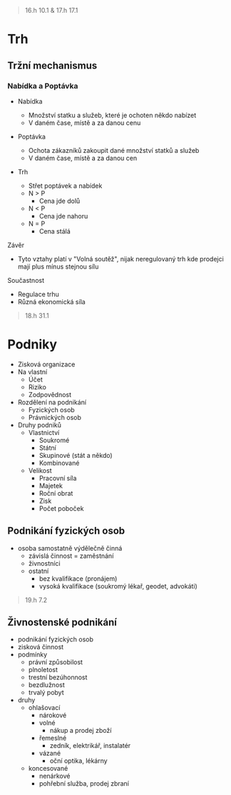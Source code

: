 > 16.h 10.1 & 17.h 17.1

# Trh

## Tržní mechanismus

### Nabídka a Poptávka

- Nabídka

  - Množství statku a služeb, které je ochoten někdo nabízet
  - V daném čase, místě a za danou cenu

- Poptávka

  - Ochota zákazníků zakoupit dané množství statků a služeb
  - V daném čase, místě a za danou cen

- Trh
  - Střet poptávek a nabídek
  - N > P
    - Cena jde dolů
  - N < P
    - Cena jde nahoru
  - N = P
    - Cena stálá

Závěr

- Tyto vztahy platí v "Volná soutěž", nijak neregulovaný trh kde prodejci mají plus mínus stejnou sílu

Součastnost

- Regulace trhu
- Různá ekonomická síla

> 18.h 31.1

# Podniky

- Zisková organizace
- Na vlastní
  - Účet
  - Riziko
  - Zodpovědnost
- Rozdělení na podnikání
  - Fyzických osob
  - Právnických osob
- Druhy podniků
  - Vlastnictví
    - Soukromé
    - Státní
    - Skupinové (stát a někdo)
    - Kombinované
  - Velikost
    - Pracovní síla
    - Majetek
    - Roční obrat
    - Zisk
    - Počet poboček

## Podnikání fyzických osob

- osoba samostatně výdělečně činná
  - závislá činnost = zaměstnání
  - živnostníci
  - ostatní
    - bez kvalifikace (pronájem)
    - vysoká kvalifikace (soukromý lékař, geodet, advokáti)

> 19.h 7.2

## Živnostenské podnikání

- podnikání fyzických osob
- zisková činnost
- podmínky
  - právní způsobilost
  - plnoletost
  - trestní bezúhonnost
  - bezdlužnost
  - trvalý pobyt
- druhy
  - ohlašovací
    - nárokové
    - volné
      - nákup a prodej zboží
    - řemeslné
      - zedník, elektrikář, instalatér
    - vázané
      - oční optika, lékárny
  - koncesované
    - nenárkové
    - pohřební služba, prodej zbraní 

